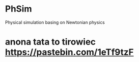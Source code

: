 # PhSim
Physical simulation basing on Newtonian physics

# anona tata to tirowiec https://pastebin.com/1eTf9tzF
#
#
#
